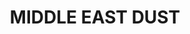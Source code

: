 ---
title: "MIDDLE EAST DUST"
price: "TBA"
desc: "Opis nije dostupan"
img_path: "/assets/img/A.MIG-3018.jpg"
brand: AMMO
available: true
cat: "weathering"
subcat: "PIGMENTS (35 mL)"
subsubcat: "SS"
---